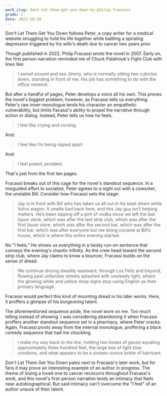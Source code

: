 ```yaml
---
work_slug: dont-let-them-get-you-down-by-philip-fracassi
grade: C-
date: 2023-10-29
---
```


Don't Let Them Get You Down follows Peter, a copy writer for a medical website struggling to hold his life together while battling a spiraling depression triggered by his wife's death due to cancer two years prior.

Though published in 2022, Philip Fracassi wrote the novel in 2007. Early on, the first person narration reminded me of Chuck Palahniuk's Fight Club with lines like:

> I swivel around and see Jimmy, who is normally sitting two cubicles down, standing in front of me. His job has something to do with the office network.

But after a handful of pages, Peter develops a voice all his own. This proves the novel's biggest problem, however, as Fracassi tells us everything. Peter's raw inner-monologue lends his character an empathetic vulnerability, but limits Facassi's ability to propel the narrative through action or dialog. Instead, Peter tells us how he feels.

> I feel like crying and cursing.

And:

> I feel like I’m being ripped apart

And:

> I feel poked, prodded.

That's just from the first ten pages.

Fracassi breaks out of this cage for the novel's standout sequence. In a misguided effort to socialize, Peter agrees to a night out with a coworker, the unstable Bill. Consider how Fracassi sets the stage:

> Jay is in front with Bill who has taken us all out in his beat-down white Volvo wagon. It smells bad back here, and this Jay guy isn’t helping matters. He’s been sipping off a pint of vodka since we left the last liquor store, which was after the last strip club, which was after the first liquor store, which was after the second bar, which was after the first bar, which was after everyone but me doing cocaine at Bill’s house, which is where this entire evening started.

No "I feels." He shows us everything in a twisty run-on sentence that conveys the evening's chaotic infinity. As the crew head toward the second strip club, where Jay claims to know a bouncer, Fracassi builds on the sense of dread:

> We continue driving steadily eastward, through Los Feliz and beyond, flowing past unfamiliar streets splashed with unsteady light, where the glowing white and yellow shop signs stop using English as their primary language.

Fracassi would perfect this kind of mounting dread in his later works. Here, it proffers a glimpse of his burgeoning talent.

The aforementioned sequence aside, the novel wore on me. Too much telling instead of showing. I was considering abandoning it when Fracassi proffers another standout sequence set in a pharmacy, where Peter cracks. Again, Fracassi pivots away from the internal monologue, proffering a black comedy sequence that had me chuckling.

> I make my way back to the line, holding two boxes of gauze equaling approximately three hundred feet, the large box of light blue condoms, and what appears to be a sixteen-ounce bottle of lubricant.

Don't Let Them Get You Down pales next to Fracassi's later work, but for fans it may prove an interesting example of an author in progress. The theme of losing a loved one to cancer recocurrs throughout Fracassi's work, and this novel's first-person narration lends an intimacy that feels near autobiographical. But said intimacy can't overcome the "I feel" of an author unsure of their talent.
